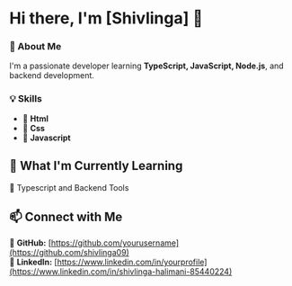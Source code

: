 # Hi there, I'm [Shivlinga] 👋

### 🚀 About Me
I'm a passionate developer  learning **TypeScript, JavaScript, Node.js**, and backend development. 

### 💡 Skills
- 🔹 **Html** 
- 🔹 **Css** 
- 🔹 **Javascript** 


## 🚀 What I'm Currently Learning  
🔹 Typescript and Backend Tools


## 📫 Connect with Me  
🔗 **GitHub:** [https://github.com/yourusername](https://github.com/shivlinga09)  
💼 **LinkedIn:** [https://www.linkedin.com/in/yourprofile](https://www.linkedin.com/in/shivlinga-halimani-85440224)

